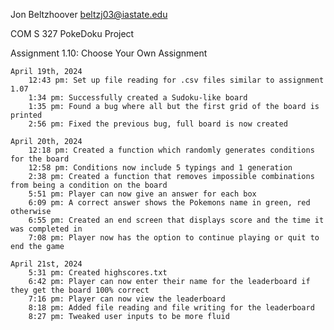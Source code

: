 Jon Beltzhoover
beltzj03@iastate.edu

COM S 327 PokeDoku Project

Assignment 1.10: Choose Your Own Assignment

    April 19th, 2024
        12:43 pm: Set up file reading for .csv files similar to assignment 1.07
        1:34 pm: Successfully created a Sudoku-like board
        1:35 pm: Found a bug where all but the first grid of the board is printed
        2:56 pm: Fixed the previous bug, full board is now created

    April 20th, 2024
        12:18 pm: Created a function which randomly generates conditions for the board
        12:58 pm: Conditions now include 5 typings and 1 generation
        2:38 pm: Created a function that removes impossible combinations from being a condition on the board
        5:51 pm: Player can now give an answer for each box
        6:09 pm: A correct answer shows the Pokemons name in green, red otherwise
        6:55 pm: Created an end screen that displays score and the time it was completed in
        7:08 pm: Player now has the option to continue playing or quit to end the game

    April 21st, 2024
        5:31 pm: Created highscores.txt
        6:42 pm: Player can now enter their name for the leaderboard if they get the board 100% correct
        7:16 pm: Player can now view the leaderboard
        8:18 pm: Added file reading and file writing for the leaderboard
        8:27 pm: Tweaked user inputs to be more fluid